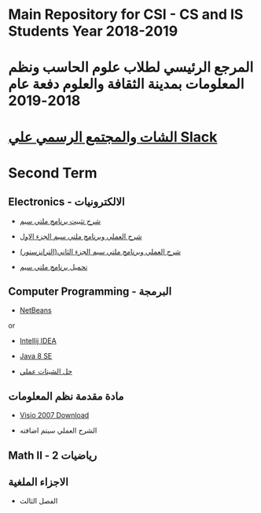 # Main Repository for CSI - CS and IS Students  Year 2018-2019
# المرجع الرئيسي لطلاب علوم الحاسب ونظم المعلومات بمدينة الثقافة والعلوم دفعة عام 2018-2019
# [ الشات والمجتمع الرسمي علي Slack](https://join.slack.com/t/csistudents/shared_invite/enQtNjIyMDk2ODkyNDIyLTg5YzNhNWUzM2VmYjdjNTg0NzFmY2Q0NzI5MDI5Y2E5NDZiMGU3YjM2ZWUxYTdkMDAwNDJiZDU5OTQxZjM2MjQ)
# Second Term
## Electronics - الالكترونيات

- [شرح تثبيت برنامج ملتي سيم](https://youtu.be/H-g17V3o2XY)

- [شرح العملي وبرنامج ملتي سيم الجزء الاول](https://youtu.be/Wk8EapZfE_Y)

- [شرح العملي وبرنامج ملتي سيم الجزء الثاني(الترانزستور)](https://youtu.be/yQKSf7rmcXk)

- [تحميل برنامج ملتي سيم](https://www.file-up.org/mtdw13jyf3v3)
## Computer Programming - البرمجة
- [NetBeans](https://netbeans.org/downloads/8.0.2/)

or

- [Intellij IDEA](https://www.jetbrains.com/idea/download/)

- [Java 8 SE](2133155)

- [حل الشيتات عملي](https://github.com/th3blackscare/Programming-Sheets)

## مادة مقدمة نظم المعلومات

- [Visio 2007 Download](https://download.microsoft.com/download/3/3/7/337eedad-7ea6-49ec-856b-3b8845d90c6a/visio2007sp1-kb937155-fullfile-en-us.exe)

- الشرح العملي سيتم اضافته

## Math II - رياضيات 2
## الاجزاء الملغية
- الفصل الثالث
